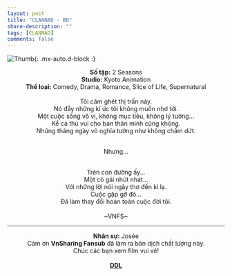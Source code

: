 ```yaml
---
layout: post
title: "CLANNAD - BD"
share-description: ""
tags: [CLANNAD]
comments: false
---
```


![Thumb](https://tpn-team.github.io/assets/img/CLANNAD_thumb.jpg){: .mx-auto.d-block :}
<center>
<b>Số tập:</b> 2 Seasons <br>
<b>Studio:</b> Kyoto Animation<br>
<b>Thể loại:</b> Comedy, Drama, Romance, Slice of Life, Supernatural <br><br>
Tôi căm ghét thị trấn này.<br>
Nó đầy những kí ức tôi không muốn nhớ tới.<br>
Một cuộc sống vô vị, không mục tiêu, không lý tưởng...<br>
Kể cả thú vui cho bản thân mình cũng không.<br>
Những tháng ngày vô nghĩa tưởng như không chấm dứt.<br><br>

Nhưng...<br><br>

Trên con đường ấy...<br>
Một cô gái nhút nhát...<br>
Với những lời nói ngây thơ đến kì lạ.<br>
Cuộc gặp gỡ đó...<br>
Đã làm thay đổi hoàn toàn cuộc đời tôi.<br><br>
~VNFS~
 <br>

<hr>

<b>Nhân sự:</b> Josée <br>
Cảm ơn <b>VnSharing Fansub</b> đã làm ra bản dịch chất lượng này. <br>
Chúc các bạn xem film vui vẻ!<br><br>
<b><a href="https://github.com/TPN-Team/TPN-Team-DDL/blob/master/CLANNAD.md">DDL</a></b> <br>
</center>
<!-- excerpt-end -->
